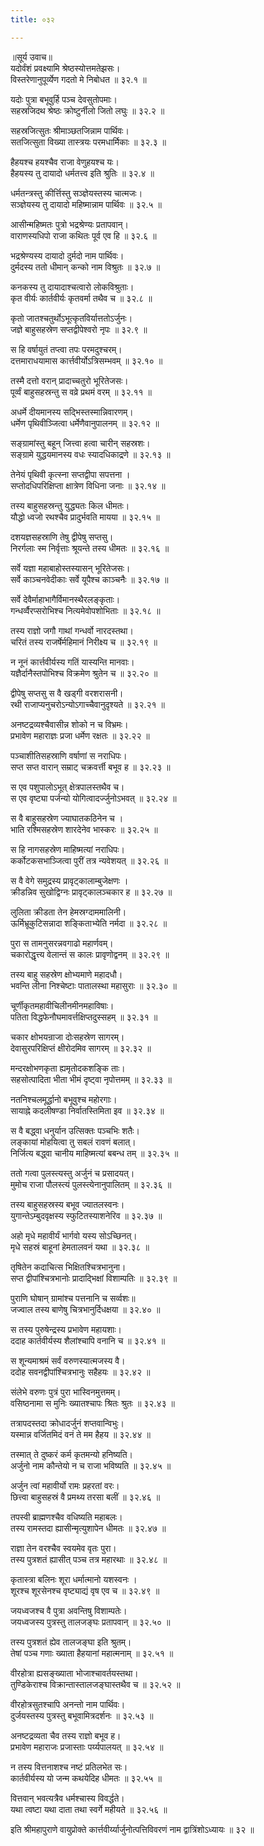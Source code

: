 ```yaml
---
title: ०३२

---
```

॥सूर्य उवाच॥  
यदोर्वंशं प्रवक्ष्यामि श्रेष्ठस्योत्तमतेझसः।  
विस्तरेणानुपूर्व्येण गदतो मे निबोधत ॥ ३२.१ ॥  

यदोः पुत्रा बभूवुर्हि पञ्च देवसुतोपमाः।  
सहस्रजिदथ श्रेष्ठः क्रोष्टुर्नीलो जितो लघुः ॥ ३२.२ ॥  

सहस्रजित्सुतः श्रीमाञ्छतजिन्नाम पार्थिवः।  
सतजित्सुता विख्या तास्त्रयः परमधार्मिकाः ॥ ३२.३ ॥  

हैहयश्च हयश्चैव राजा वेणुहयश्च यः।  
हैहयस्य तु दायादो धर्मतत्त्व इति श्रुतिः ॥ ३२.४ ॥  

धर्मतन्त्रस्तु कीर्त्तिस्तु सञ्ज्ञेयस्तस्य चात्मजः।  
सञ्ज्ञेयस्य तु दायादो महिष्मान्नाम पार्थिवः ॥ ३२.५ ॥  

आसीन्महिष्मतः पुत्रो भद्रश्रेण्यः प्रतापवान्।  
वाराणस्यधिपो राजा कथितः पूर्व एव हि ॥ ३२.६ ॥  

भद्रश्रेण्यस्य दायादो दुर्मदो नाम पार्थिवः।  
दुर्मदस्य ततो धीमान् कन्को नाम विश्रुतः ॥ ३२.७ ॥  

कनकस्य तु दायादाश्चत्वारो लोकविश्रुताः।  
कृत वीर्यः कार्तवीर्यः कृतवर्मा तथैव च ॥ ३२.८ ॥  

कृतो जातश्चतुर्थोऽभूत्कृतविर्यात्ततोऽर्जुनः।  
जज्ञे बाहुसहस्रेण सप्तद्वीपेश्वरो नृपः ॥ ३२.९ ॥  

स हि वर्षायुतं तप्त्वा तपः परमदुश्चरम्।  
दत्तमाराधयामास कार्त्तवीर्योऽत्रिसम्भवम् ॥ ३२.१० ॥  

तस्मै दत्तो वरान् प्रादाच्चतुरो भूरितेजसः।  
पूर्व्वं बाहुसहस्रन्तु स वव्रे प्रथमं वरम् ॥ ३२.११ ॥  

अधर्मे दीयमानस्य सद्भिस्तस्मान्निवारणम्।  
धर्मेण पृथिवीञ्जित्वा धर्मेणैवानुपालनम् ॥ ३२.१२ ॥  

सङ्ग्रामांस्तु बहून् जित्त्वा हत्वा चारीन् सहस्रशः।  
सङ्ग्रामे युद्धयमानस्य वधः स्यादधिकाद्रणे ॥ ३२.१३ ॥  

तेनेयं पृथिवी कृत्स्ना सप्तद्वीपा सपत्तना ।  
सप्तोदधिपरिक्षिप्ता क्षात्रेण विधिना जनाः ॥ ३२.१४ ॥  

तस्य बाहुसहस्रन्तु युद्ध्यतः किल धीमतः।  
यौद्धो ध्वजो रथश्चैव प्रादुर्भवति मायया ॥ ३२.१५ ॥  

दशयज्ञसहस्राणि तेषु द्वीपेषु सप्तसु।  
निरर्गलाः स्म निर्वृत्ताः श्रूयन्ते तस्य धीमतः ॥ ३२.१६ ॥  

सर्वे यज्ञा महाबाहोस्तस्यासन् भूरितेजसः।  
सर्वे काञ्चनवेदीकाः सर्वे यूपैश्च काञ्चनैः ॥ ३२.१७ ॥  

सर्वे देवैर्माहाभागैर्विमानस्थैरलङ्कृताः।  
गन्धर्व्वैरप्सरोभिश्च नित्यमेवोपशोभिताः ॥ ३२.१८ ॥  

तस्य राज्ञो जगौ गाथां गन्धर्वो नारदस्तथा।  
चरितं तस्य राजर्षेर्महिमानं निरीक्ष्य च ॥ ३२.१९ ॥  

न नूनं कार्त्तवीर्यस्य गतिं यास्यन्ति मानवाः।  
यज्ञैर्दानैस्तपोभिश्च विक्रमेण श्रुतेन च ॥ ३२.२० ॥  

द्वीपेषु सप्तसु स वै खड्गी वरशरासनी।  
रथी राजाप्यनुचरोऽन्योऽगाच्चैवानुदृश्यते ॥ ३२.२१ ॥  

अनष्टद्रव्यश्चैवासीन्न शोको न च विभ्रमः।  
प्रभावेण महाराज्ञः प्रजा धर्मेण रक्षतः ॥ ३२.२२ ॥  

पञ्चाशीतिसहस्राणि वर्षाणां स नराधिपः।  
सप्त सप्त वारान् सम्राट् चक्रवर्त्ती बभूव ह ॥ ३२.२३ ॥  

स एव पशुपालोऽभूत् क्षेत्रपालस्तथैव च।  
स एव वृष्ट्या पर्जन्यो योगित्वादर्ज्जुनोऽभवत् ॥ ३२.२४ ॥  

स वै बाहुसहस्रेण ज्याघातकठिनेन च ।  
भाति रश्मिसहस्रेण शारदेनेव भास्करः ॥ ३२.२५ ॥  

स हि नागसहस्रेण माहिष्मत्यां नराधिपः।  
कर्कोटकसभाञ्जित्वा पुरीं तत्र न्यवेशयत् ॥ ३२.२६ ॥  

स वै वेगे समुद्रस्य प्रावृट्कालाम्बुजेक्षणः ।  
क्रीडन्निव सुखोद्विग्नः प्रावृट्कालञ्चकार ह ॥ ३२.२७ ॥  

लुलिता क्रीडता तेन हेमस्रग्दाममालिनी।  
ऊर्मिभ्रूकुटिसन्नादा शङ्किताभ्येति नर्मदा ॥ ३२.२८ ॥  

पुरा स तामनुसरन्नवगाढो महार्णवम्।  
चकारोद्धृत्त्य वेलान्तं स कालः प्रावृणोद्वनम् ॥ ३२.२९ ॥  

तस्य बाहु सहस्रेण क्षोभ्यमाणे महादधौ।  
भवन्ति लीना निश्चेष्टाः पातालस्था महासुराः ॥ ३२.३० ॥  

चूर्णीकृतमहावीचिलीनमीनमहाविषाः।  
पतिता विद्धफेनौघमावर्त्तक्षिप्तदुस्सहम् ॥ ३२.३१ ॥  

चकार क्षोभयन्राजा दोःसहस्रेण सागरम्।  
देवासुरपरिक्षिप्तं क्षीरोदमिव सागरम् ॥ ३२.३२ ॥  

मन्दरक्षोभणकृता ह्यमृतोदकशङ्कि ताः।  
सहसोत्पादिता भीता भीमं दृष्ट्वा नृपोत्तमम् ॥ ३२.३३ ॥  

नतनिश्चलमूर्द्धानो बभूवुश्च महोरगाः।  
सायाह्ने कदलीषण्डा निर्वातस्तिमिता इव ॥ ३२.३४ ॥  

स वै बद्ध्वा धनुर्यान उत्सिक्तः पञ्चभिः शतैः।  
लङ्कायां मोहयित्वा तु सबलं रावणं बलात्।  
निर्जित्य बद्ध्वा चानीय माहिष्मत्यां बबन्ध तम् ॥ ३२.३५ ॥  

ततो गत्वा पुलस्त्यस्तु अर्जुनं च प्रसादयत्।  
मुमोच राजा पौलस्त्यं पुलस्त्येनानुपालितम् ॥ ३२.३६ ॥  

तस्य बाहुसहस्रस्य बभूव ज्यातलस्वनः।  
युगान्तेऽम्बुदवृक्षस्य स्फुटितस्याशनेरिव ॥ ३२.३७ ॥  

अहो मृधे महावीर्यं भार्गवो यस्य सोऽच्छिनत्।  
मृधे सहस्रं बाहूनां हेमतालवनं यथा ॥ ३२.३८ ॥  

तृषितेन कदाचित्स भिक्षितश्चित्रभानुना।  
सप्त द्वीपांश्चित्रभानोः प्रादाद्भिक्षां विशाम्पतिः ॥ ३२.३९ ॥  

पुराणि घोषान् ग्रामांश्च पत्तनानि च सर्व्वशः॥  
जज्वाल तस्य बाणेषु चित्रभानुर्दिधक्षया ॥ ३२.४० ॥  

स तस्य पुरुषेन्द्रस्य प्रभावेण महायशाः।  
ददाह कार्तवीर्यस्य शैलांश्चापि वनानि च ॥ ३२.४१ ॥  

स शून्यमाश्रमं सर्वं वरुणस्यात्मजस्य वै।  
ददोह सवनद्वीपांश्चित्रभानुः सहैहयः ॥ ३२.४२ ॥  

संलेभे वरुणः पुत्रं पुरा भास्विनमुत्तमम्।  
वसिष्ठनामा स मुनिः ख्यातश्चापः श्रितः श्रुतः ॥ ३२.४३ ॥  

तत्रापदस्तदा क्रोधादर्जुनं शप्तवान्विभुः।  
यस्मान्न वर्जितमिदं वनं ते मम हैहय ॥ ३२.४४ ॥  

तस्मात् ते दुष्करं कर्म कृतमन्यो हनिष्यति।  
अर्जुनो नाम कौन्तेयो न च राजा भविष्यति ॥ ३२.४५ ॥  

अर्जुन त्वां महावीर्यो रामः प्रहरतां वरः।  
छित्त्वा बाहुसहस्रं वै प्रमथ्य तरसा बलीं ॥ ३२.४६ ॥  

तपस्वी ब्राह्मणश्चैव वधिष्यति महाबलः।  
तस्य रामस्तदा ह्यासीन्मृत्युशापेन धीमतः ॥ ३२.४७ ॥  

राज्ञा तेन वरश्चैव स्वयमेव वृतः पुरा।  
तस्य पुत्रशतं ह्यासीत् पञ्च तत्र महारथाः ॥ ३२.४८ ॥  

कृतास्त्रा बलिनः शूरा धर्मात्मानो यशस्वनः ।  
शूरश्च शूरसेनश्च वृष्ट्याद्यं वृष एव च ॥ ३२.४९ ॥  

जयध्वजश्च वै पुत्रा अवन्तिषु विशाम्पतेः।  
जयध्वजस्य पुत्रस्तु तालजङ्घः प्रतापवान् ॥ ३२.५० ॥  

तस्य पुत्रशतं ह्येव तालजङ्घा इति श्रुतम्।  
तेषां पञ्च गणाः ख्याता हैहयानां महात्मनाम् ॥ ३२.५१ ॥  

वीरहोत्रा ह्यसङ्ख्याता भोजाश्चावर्तयस्तथा।  
तुण्डिकेराश्च विक्रान्तास्तालजङ्घास्तथैव च ॥ ३२.५२ ॥  

वीरहोत्रसुतश्चापि अनन्तो नाम पार्थिवः।  
दुर्जयस्तस्य पुत्रस्तु बभूवामित्रदर्शनः ॥ ३२.५३ ॥  

अनष्टद्रव्यता चैव तस्य राज्ञो बभूव ह।  
प्रभावेण महाराजः प्रजास्ताः पर्य्यपालयत् ॥ ३२.५४ ॥  

न तस्य वित्तनाशश्च नष्टं प्रतिलभेत सः।  
कार्तवीर्यस्य यो जन्म कथयेदिह धीमतः ॥ ३२.५५ ॥  

वित्तवान् भवत्यत्रैव धर्मश्चास्य विवर्द्धते।  
यथा त्वष्टा यथा दाता तथा स्वर्गे महीयते ॥ ३२.५६ ॥  

इति श्रीमहापुराणे वायुप्रोक्ते कार्त्तवीर्य्यार्जुनोत्पत्तिविवरणं नाम द्वात्रिंशोऽध्यायः ॥ ३२ ॥